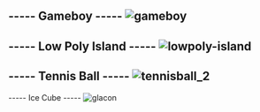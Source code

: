 ----- Gameboy -----
![gameboy](https://github.com/user-attachments/assets/8a014806-33f3-4fdf-8739-fb88ead6b779)
-----
----- Low Poly Island -----
![lowpoly-island](https://github.com/user-attachments/assets/37996dad-4c29-45a3-a151-3e9d086be465)
-----
----- Tennis Ball -----
![tennisball_2](https://github.com/user-attachments/assets/b3a4ffc0-97bf-4453-8950-cb41bcecac1b)
-----
----- Ice Cube -----
![glacon](https://github.com/user-attachments/assets/d14b99a2-e485-4243-99a7-8713663b5f29)






